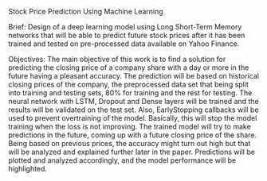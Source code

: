 Stock Price Prediction Using Machine Learning

Brief:
Design of a deep learning model using Long Short-Term
Memory networks that will be able to predict future stock prices after it has been
trained and tested on pre-processed data available on Yahoo Finance.

Objectives:
The main objective of this work is to find a solution for predicting the closing price
of a company share with a day or more in the future having a pleasant accuracy.
The prediction will be based on historical closing prices of the company, the preprocessed data set that being split into training and testing sets, 80% for training and
the rest for testing. The neural network with LSTM, Dropout and Dense layers will be
trained and the results will be validated on the test set. Also, EarlyStopping callbacks
will be used to prevent overtraining of the model. Basically, this will stop the model
training when the loss is not improving.
The trained model will try to make predictions in the future, coming up with a
future closing price of the share. Being based on previous prices, the accuracy might turn
out high but that will be analyzed and explained further later in the paper.
Predictions will be plotted and analyzed accordingly, and the model performance
will be highlighted.
